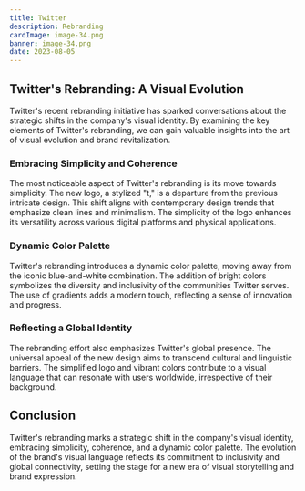 ```yaml
---
title: Twitter
description: Rebranding
cardImage: image-34.png
banner: image-34.png
date: 2023-08-05
---
```


## Twitter's Rebranding: A Visual Evolution

Twitter's recent rebranding initiative has sparked conversations about the strategic shifts in the company's visual identity. By examining the key elements of Twitter's rebranding, we can gain valuable insights into the art of visual evolution and brand revitalization.

### Embracing Simplicity and Coherence

The most noticeable aspect of Twitter's rebranding is its move towards simplicity. The new logo, a stylized "t," is a departure from the previous intricate design. This shift aligns with contemporary design trends that emphasize clean lines and minimalism. The simplicity of the logo enhances its versatility across various digital platforms and physical applications.

### Dynamic Color Palette

Twitter's rebranding introduces a dynamic color palette, moving away from the iconic blue-and-white combination. The addition of bright colors symbolizes the diversity and inclusivity of the communities Twitter serves. The use of gradients adds a modern touch, reflecting a sense of innovation and progress.

### Reflecting a Global Identity

The rebranding effort also emphasizes Twitter's global presence. The universal appeal of the new design aims to transcend cultural and linguistic barriers. The simplified logo and vibrant colors contribute to a visual language that can resonate with users worldwide, irrespective of their background.

## Conclusion

Twitter's rebranding marks a strategic shift in the company's visual identity, embracing simplicity, coherence, and a dynamic color palette. The evolution of the brand's visual language reflects its commitment to inclusivity and global connectivity, setting the stage for a new era of visual storytelling and brand expression.
